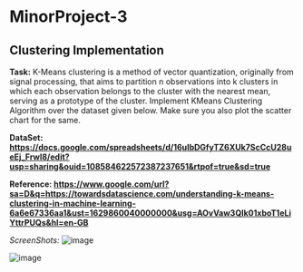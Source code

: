 <h1>MinorProject-3</h1>

## Clustering Implementation

**Task:**
K-Means clustering is a method of vector quantization, originally from signal processing, that aims to partition n observations into k clusters in which each observation belongs to the cluster with the nearest mean, serving as a prototype of the cluster. Implement KMeans Clustering Algorithm over the dataset given below. Make sure you also plot the scatter chart for the same.

**DataSet: https://docs.google.com/spreadsheets/d/16uIbDGfyTZ6XUk7ScCcU28ueEj_Frwl8/edit?usp=sharing&ouid=108584622572387237651&rtpof=true&sd=true**

**Reference: https://www.google.com/url?sa=D&q=https://towardsdatascience.com/understanding-k-means-clustering-in-machine-learning-6a6e67336aa1&ust=1629860040000000&usg=AOvVaw3QIk01xboT1eLiYttrPUQs&hl=en-GB**

*ScreenShots:*
![image](https://user-images.githubusercontent.com/81156510/130556680-c8de3111-94b7-46a6-abb0-60cd19eb8460.png)

![image](https://user-images.githubusercontent.com/81156510/130556709-2bd0b933-1579-4ca1-8ef3-ac09000a4ba0.png)
